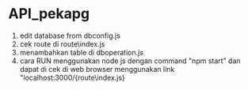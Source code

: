 ﻿# API_pekapg
1. edit database from dbconfig.js
2. cek route di route\index.js
3. menambahkan table di dboperation.js
4. cara RUN menggunakan node js dengan command "npm start" dan dapat di cek di web browser menggunakan link "localhost:3000/{route\index.js}
